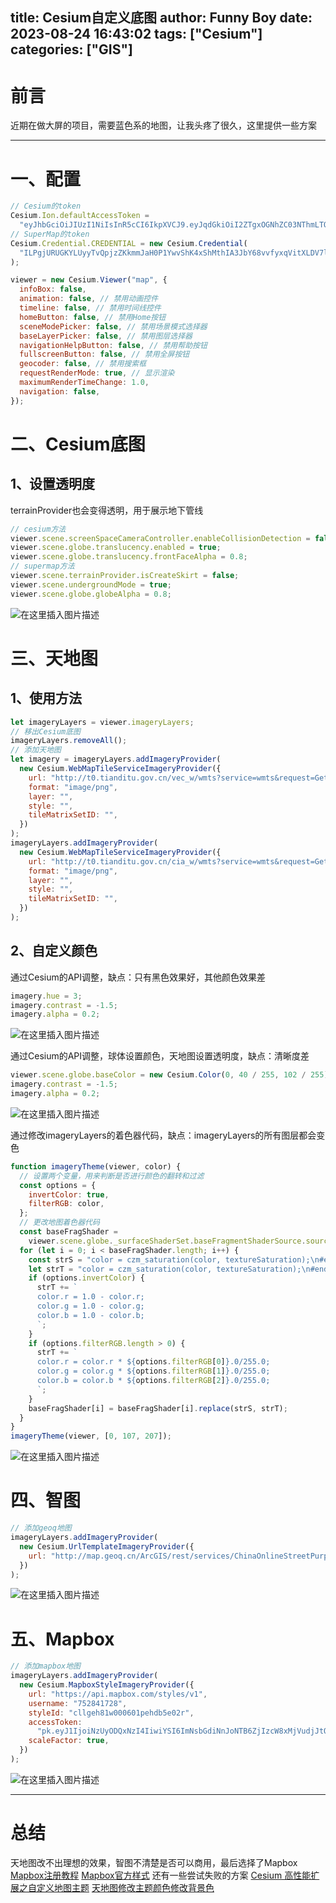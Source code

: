 title: Cesium自定义底图
author: Funny Boy
date: 2023-08-24 16:43:02
tags: ["Cesium"]
categories: ["GIS"]
---

# 前言
近期在做大屏的项目，需要蓝色系的地图，让我头疼了很久，这里提供一些方案

---
# 一、配置

```javascript
// Cesium的token
Cesium.Ion.defaultAccessToken =
  "eyJhbGciOiJIUzI1NiIsInR5cCI6IkpXVCJ9.eyJqdGkiOiI2ZTgxOGNhZC03NThmLTQ0NzMtOTNlYS1kNmM3YzlmZDU3NTMiLCJpZCI6MTI1NTY3LCJpYXQiOjE2NzY5MDI0MzJ9.ulIEz3NCh2cMEBiHrqIuv9I6icn5KTMMnBdy2wassoM";
// SuperMap的token
Cesium.Credential.CREDENTIAL = new Cesium.Credential(
  "ILPgjURUGKYLUyyTvQpjzZKkmmJaH0P1YwvShK4xShMthIA3JbY68vvfyxqVitXLDV7l24XaWzG35SzVnCwNWg.."
);

viewer = new Cesium.Viewer("map", {
  infoBox: false,
  animation: false, // 禁用动画控件
  timeline: false, // 禁用时间线控件
  homeButton: false, // 禁用Home按钮
  sceneModePicker: false, // 禁用场景模式选择器
  baseLayerPicker: false, // 禁用图层选择器
  navigationHelpButton: false, // 禁用帮助按钮
  fullscreenButton: false, // 禁用全屏按钮
  geocoder: false, // 禁用搜索框
  requestRenderMode: true, // 显示渲染
  maximumRenderTimeChange: 1.0,
  navigation: false,
});
```

# 二、Cesium底图
## 1、设置透明度
terrainProvider也会变得透明，用于展示地下管线
```javascript
// cesium方法
viewer.scene.screenSpaceCameraController.enableCollisionDetection = false;
viewer.scene.globe.translucency.enabled = true;
viewer.scene.globe.translucency.frontFaceAlpha = 0.8;
// supermap方法
viewer.scene.terrainProvider.isCreateSkirt = false;
viewer.scene.undergroundMode = true;
viewer.scene.globe.globeAlpha = 0.8;
```
![在这里插入图片描述](https://raw.githubusercontent.com/752841728/hexo-picture/main/img/7-6.png)

# 三、天地图

## 1、使用方法

```javascript
let imageryLayers = viewer.imageryLayers;
// 移出Cesium底图
imageryLayers.removeAll();
// 添加天地图
let imagery = imageryLayers.addImageryProvider(
  new Cesium.WebMapTileServiceImageryProvider({
    url: "http://t0.tianditu.gov.cn/vec_w/wmts?service=wmts&request=GetTile&version=1.0.0&LAYER=vec&tileMatrixSet=w&TileMatrix={TileMatrix}&TileRow={TileRow}&TileCol={TileCol}&style=default&format=tiles&tk=f69df935f2b4e5d06629d91c56be2809",
    format: "image/png",
    layer: "",
    style: "",
    tileMatrixSetID: "",
  })
);
imageryLayers.addImageryProvider(
  new Cesium.WebMapTileServiceImageryProvider({
    url: "http://t0.tianditu.gov.cn/cia_w/wmts?service=wmts&request=GetTile&version=1.0.0&LAYER=cia&tileMatrixSet=w&TileMatrix={TileMatrix}&TileRow={TileRow}&TileCol={TileCol}&style=default&format=tiles&tk=f69df935f2b4e5d06629d91c56be2809",
    format: "image/png",
    layer: "",
    style: "",
    tileMatrixSetID: "",
  })
);
```


## 2、自定义颜色
通过Cesium的API调整，缺点：只有黑色效果好，其他颜色效果差

```javascript
imagery.hue = 3;
imagery.contrast = -1.5;
imagery.alpha = 0.2;
```
![在这里插入图片描述](https://raw.githubusercontent.com/752841728/hexo-picture/main/img/7-1.png)


通过Cesium的API调整，球体设置颜色，天地图设置透明度，缺点：清晰度差

```javascript
viewer.scene.globe.baseColor = new Cesium.Color(0, 40 / 255, 102 / 255);
imagery.contrast = -1.5;
imagery.alpha = 0.2;
```
![在这里插入图片描述](https://raw.githubusercontent.com/752841728/hexo-picture/main/img/7-2.png)


通过修改imageryLayers的着色器代码，缺点：imageryLayers的所有图层都会变色

```javascript
function imageryTheme(viewer, color) {
  // 设置两个变量，用来判断是否进行颜色的翻转和过滤
  const options = {
    invertColor: true,
    filterRGB: color,
  };
  // 更改地图着色器代码
  const baseFragShader =
    viewer.scene.globe._surfaceShaderSet.baseFragmentShaderSource.sources;
  for (let i = 0; i < baseFragShader.length; i++) {
    const strS = "color = czm_saturation(color, textureSaturation);\n#endif\n";
    let strT = "color = czm_saturation(color, textureSaturation);\n#endif\n";
    if (options.invertColor) {
      strT += `
      color.r = 1.0 - color.r;
      color.g = 1.0 - color.g;
      color.b = 1.0 - color.b;
      `;
    }
    if (options.filterRGB.length > 0) {
      strT += `
      color.r = color.r * ${options.filterRGB[0]}.0/255.0;
      color.g = color.g * ${options.filterRGB[1]}.0/255.0;
      color.b = color.b * ${options.filterRGB[2]}.0/255.0;
      `;
    }
    baseFragShader[i] = baseFragShader[i].replace(strS, strT);
  }
}
imageryTheme(viewer, [0, 107, 207]);
```
![在这里插入图片描述](https://raw.githubusercontent.com/752841728/hexo-picture/main/img/7-3.png)

# 四、智图

```javascript
// 添加geoq地图
imageryLayers.addImageryProvider(
  new Cesium.UrlTemplateImageryProvider({
    url: "http://map.geoq.cn/ArcGIS/rest/services/ChinaOnlineStreetPurplishBlue/MapServer/tile/{z}/{y}/{x}",
  })
);
```
![在这里插入图片描述](https://raw.githubusercontent.com/752841728/hexo-picture/main/img/7-4.png)


# 五、Mapbox

```javascript
// 添加mapbox地图
imageryLayers.addImageryProvider(
  new Cesium.MapboxStyleImageryProvider({
    url: "https://api.mapbox.com/styles/v1",
    username: "752841728",
    styleId: "cllgeh81w000601pehdb5e02r",
    accessToken:
      "pk.eyJ1IjoiNzUyODQxNzI4IiwiYSI6ImNsbGdiNnJoNTB6ZjIzcW8xMjVudjJtOGUifQ.u6q8oswvLpgvjdp3nW76jg",
    scaleFactor: true,
  })
);
```
![在这里插入图片描述](https://raw.githubusercontent.com/752841728/hexo-picture/main/img/7-5.png)


---

# 总结
天地图改不出理想的效果，智图不清楚是否可以商用，最后选择了Mapbox
[Mapbox注册教程](https://baijiahao.baidu.com/s?id=1769460780111679075&wfr=spider&for=pc)
[Mapbox官方样式](https://www.mapbox.com/gallery/)
还有一些尝试失败的方案
[Cesium 高性能扩展之自定义地图主题](https://zhuanlan.zhihu.com/p/480835644)
[天地图修改主题颜色修改背景色](https://segmentfault.com/a/1190000041703873)
